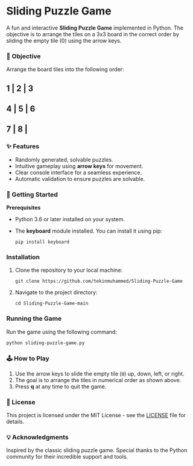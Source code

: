 # Sliding Puzzle Game
A fun and interactive **Sliding Puzzle Game** implemented in Python. The objective is to arrange the tiles on a 3x3 board in the correct order by sliding the empty tile (0) using the arrow keys.

### 🎯 Objective
Arrange the board tiles into the following order:

 1 | 2 | 3 
-----------
 4 | 5 | 6 
-----------
 7 | 8 |   
-----------

 
### ✨ Features
* Randomly generated, solvable puzzles.
* Intuitive gameplay using **arrow keys** for movement.
* Clear console interface for a seamless experience.
* Automatic validation to ensure puzzles are solvable.

### 🚀 Getting Started
**Prerequisites**
* Python 3.6 or later installed on your system.
* The **keyboard** module installed. You can install it using pip:

     `pip install keyboard`


### Installation
1. Clone the repository to your local machine:

     `git clone https://github.com/tekinmuhammed/Sliding-Puzzle-Game`
   
2. Navigate to the project directory:

     `cd Sliding-Puzzle-Game-main`

### Running the Game
Run the game using the following command:

`python sliding-puzzle-game.py`

### 🕹️ How to Play
1. Use the arrow keys to slide the empty tile (`0`) up, down, left, or right.
2. The goal is to arrange the tiles in numerical order as shown above.
3. Press **q** at any time to quit the game.

### 📝 License
This project is licensed under the MIT License - see the [LICENSE](https://mit-license.org/) file for details.

### 💡 Acknowledgments
Inspired by the classic sliding puzzle game.
Special thanks to the Python community for their incredible support and tools.
